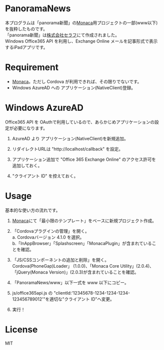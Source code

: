 # PanoramaNews
本プログラムは「panorama新聞」の[Monaca](https://ja.monaca.io/)用プロジェクトの一部(www以下)を抜粋したものです。  
「panorama新聞」は[株式会社セラフ](http://www.srp.co.jp/)にて作成されました。  
Windows Office365 API を利用し、Exchange Online メールを記事形式で表示するiPadアプリです。

# Requirement
* [Monaca](https://ja.monaca.io/)。ただし Cordova が利用できれば、その限りでないです。
* Windows AzureAD への アプリケーション(NativeClient)登録。

# Windows AzureAD
Office365 API を OAuthで利用しているので、あらかじめアプリケーションの設定が必要になります。  

1. AzureAD より アプリケーション(NativeClient)を新規追加。

2. リダイレクトURLは "http://localhost/callback" を設定。

3. アプリケーション追加で "Office 365 Exchange Online" のアクセス許可を追加しておく。

4. "クライアント ID" を控えておく。

# Usage
基本的な使い方の流れです。

1. [Monaca](https://ja.monaca.io/)にて「最小限のテンプレート」をベースに新規プロジェクト作成。

2. 「Cordovaプラグインの管理」を開く。  
a. Cordovaバージョン 4.1.0 を選択。  
b.「InAppBrowser」「Splashscreen」「MonacaPlugin」が含まれていることを確認。

3. 「JS/CSSコンポーネントの追加と削除」を開く。  
Cordova(PhoneGap)Loader」 (1.0.0)、「Monaca Core Utility」(2.0.4)、「jQuery(Monaca Version)」(2.0.3)が含まれていることを確認。

4. 「PanoramaNews/www」以下一式を www 以下にコピー。

5. js/office365api.js の "clientId:'12345678-1234-1234-1234-123456789012'"を適切な"クライアント ID"へ変更。

6. 実行！

# License
MIT
